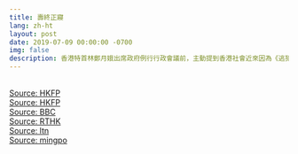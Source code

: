 ```yaml
---
title: 壽終正寢
lang: zh-ht
layout: post
date: 2019-07-09 00:00:00 -0700
img: false
description: 香港特首林鄭月娥出席政府例行行政會議前，主動提到香港社會近來因為《逃犯條例》修訂的爭議，形容政府相關工作「完全失敗」，修例建議目前已經「壽終正寢」，她用英文重覆時用了修例「已死」的說法。學生組織「中學生反修例關注組」今日在沙田港鐵站外設「連儂牆」，同時派傳單宣傳沙田區遊行。
---
```


<br>[Source: HKFP](https://www.hongkongfp.com/2019/07/09/hong-kongs-carrie-lam-declares-extradition-bill-dead-stops-short-full-withdrawal/)
<br>[Source: HKFP](https://www.hongkongfp.com/2019/07/09/pictures-lennon-wall-message-boards-appear-across-hong-kong-districts-support-anti-extradition-law-protesters/)
<br>[Source: BBC](https://www.bbc.com/zhongwen/trad/chinese-news-48918155)
<br>[Source: RTHK](https://news.rthk.hk/rthk/ch/component/k2/1467371-20190709.htm)
<br>[Source: ltn](https://news.ltn.com.tw/news/world/breakingnews/2847429)
<br>[Source: mingpo](https://news.mingpao.com/ins/%E6%B8%AF%E8%81%9E/article/20190709/s00001/1562670015831/%E3%80%90%E9%80%83%E7%8A%AF%E6%A2%9D%E4%BE%8B%E3%80%91%E5%B8%82%E6%B0%91%E7%99%BC%E8%B5%B7%E5%91%A8%E6%97%A5%E6%B2%99%E7%94%B0%E5%8D%80%E9%81%8A%E8%A1%8C-%E9%99%84%E8%BF%91%E5%B1%85%E6%B0%91-%E5%92%8C%E5%B9%B3%E9%81%8A%E8%A1%8C%E5%8F%AF%E6%8E%A5%E5%8F%97)